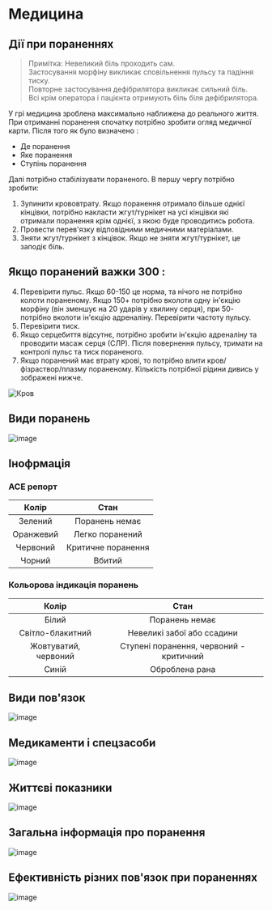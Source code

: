 # Медицина
## Дії при пораненнях
> Примітка: Невеликий біль проходить сам.  
> Застосування морфіну викликає сповільнення пульсу та падіння тиску.  
> Повторне застосування дефібрилятора викликає сильний біль.  
> Всі крім оператора і пацієнта отримують біль біля дефібрилятора.

У грі медицина зроблена максимально наближена до реального життя. При отриманні поранення спочатку потрібно зробити огляд медичної карти. Після того як було визначено : 
- Де поранення
- Яке поранення
- Ступінь поранення
  
Далі потрібно стабілізувати пораненого. В першу чергу потрібно зробити:
1. Зупинити крововтрату. Якщо поранення отримало більше однієї кінцівки, потрібно накласти жгут/турнікет на усі кінцівки які отримали поранення крім однієї, з якою буде проводитись робота.
2. Провести перев'язку відповідними медичними матеріалами.
3. Зняти жгут/турнікет з кінцівок. Якщо не зняти жгут/турнікет, це заподіє біль.
   

## Якщо поранений важки 300 : 
4. Перевірити пульс. Якщо 60-150 це норма, та нічого не потрібно колоти пораненому. Якщо 150+ потрібно вколоти одну ін'єкцію морфіну (він зменшує на 20 ударів у хвилину серця), при 50- потрібно вколоти ін'єкцію адреналіну. Перевірити частоту пульсу.
5. Перевірити тиск.
6. Якщо серцебиття відсутнє, потрібно зробити ін'єкцію адреналіну та проводити масаж серця (СЛР). Після повернення пульсу, тримати на контролі пульс та тиск пораненого.
7. Якщо поранений має втрату крові, то потрібно влити кров/фізраствор/плазму пораненому. Кількість потрібної  рідини дивись у зображені нижче.

![Кров](https://github.com/vsrJaguar/Materials/assets/83435477/f09c12be-7cfc-47f8-9014-e1b641a7beae)


## Види поранень


![image](https://github.com/vsrJaguar/Materials/assets/68085487/38477bd4-51f4-4e05-9de1-885d8c3084a1)

## Інофрмація
### АСЕ репорт
| Колір | Стан |
| :---: | :---: |
| Зелений | Поранень немає |
| Оранжевий | Легко поранений |
| Червоний | Критичне поранення |
| Чорний | Вбитий |

### Кольорова індикація поранень
| Колір | Стан |
| :---: | :---: |
| Білий | Поранень немає |
| Світло-блакитний | Невеликі забої або ссадини |
| Жовтуватий, червоний | Ступені поранення, червоний - критичний |
| Синій | Оброблена рана |

## Види пов'язок
![image](https://github.com/vsrJaguar/Materials/assets/68085487/7e826a14-10bb-44f2-8634-6994959e9176)

## Медикаменти і спецзасоби
![image](https://github.com/vsrJaguar/Materials/assets/68085487/84d36efc-c76b-49eb-a22b-487575365ab0)

## Життєві показники
![image](https://github.com/vsrJaguar/Materials/assets/68085487/5d0f76c8-0469-4d79-83c2-3cac1f9a50b6)

## Загальна інформація про поранення
![image](https://github.com/vsrJaguar/Materials/assets/68085487/30153d5c-de8e-4385-b68e-223c109ddd81)

## Ефективність різних пов'язок при пораненнях
![image](https://github.com/vsrJaguar/Materials/assets/68085487/616c4ba6-6603-4666-8492-948e3f5f02dd)
